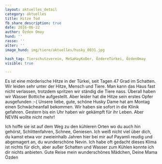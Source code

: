 ```yaml
---
layout: aktuelles_detail
category: aktuelles
title: Hitze Tod
fb_share_description: true
date: 2016-06-22
author: Özden Omay
hund: ''
rasse: ''
alter: ''
image_hund: img/tiere/aktuelles/husky_0031.jpg

hash_tag: Tierschutzverein, MeSaHayKoDer, ÖzdereTürkei, ÖzdenOmay
visible: true

---
```


Es ist eine mörderische Hitze in der Türkei, seit Tagen 47 Grad im Schatten. Wir leiden sehr unter der Hitze, Mensch und Tiere. Man kann das Haus fast nicht verlassen, trotzdem spritzen wir ständig die Tiere nass.
Überall haben wir Wasser Bottiche aufgestellt.
Aber leider hat die Hitze sein erstes Opfer ausgefunden :-(
Unsere liebe, gute, schöne Husky Dame hat am Montag einen Schwächeanfall bekommen. Wir haben sie sofort in die Klinik gefahren. Gestern bis ein Uhr haben wir gekämpft für ihr Leben.
Aber NEVIN wollte nicht mehr!

Ich hoffe sie ist auf dem Weg zu den kühleren Orten wo du auch hin gehörst, Schlittenfahren, Schnee, Geniesen.
Ich weiß nicht viel über dich, du kamst etwa vor zweieinhalb Jahren hier bei mir auf Payamli reudig und abgemagert an, du wunderschöne Nevin.
Ich habe oft gedacht dieses Klima ist nichts für dich, aber außer Schatten und Wasser zum Kühlen konnte ich dir nichts anbieten.
Gute Reise mein wunderschönes Mädchen,
Deine Mama Özden
